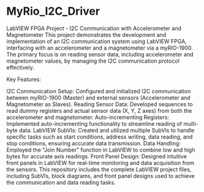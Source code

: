 # MyRio_I2C_Driver

LabVIEW FPGA Project - I2C Communication with Accelerometer and Magnetometer
This project demonstrates the development and implementation of an I2C communication system using LabVIEW FPGA, interfacing with an accelerometer and a magnetometer via a myRIO-1900. The primary focus is on reading sensor data, including accelerometer and magnetometer values, by managing the I2C communication protocol effectively.

Key Features:

I2C Communication Setup: Configured and initialized I2C communication between myRIO-1900 (Master) and external sensors (Accelerometer and Magnetometer as Slaves).
Reading Sensor Data: Developed sequences to read dummy registers and actual sensor data (X, Y, Z axes) from both the accelerometer and magnetometer.
Auto-incrementing Registers: Implemented auto-incrementing functionality to streamline reading of multi-byte data.
LabVIEW SubVIs: Created and utilized multiple SubVIs to handle specific tasks such as start conditions, address writing, data reading, and stop conditions, ensuring accurate data transmission.
Data Handling: Employed the "Join Number" function in LabVIEW to combine low and high bytes for accurate axis readings.
Front Panel Design: Designed intuitive front panels in LabVIEW for real-time monitoring and data acquisition from the sensors.
This repository includes the complete LabVIEW project files, including SubVIs, block diagrams, and front panel designs used to achieve the communication and data reading tasks.


